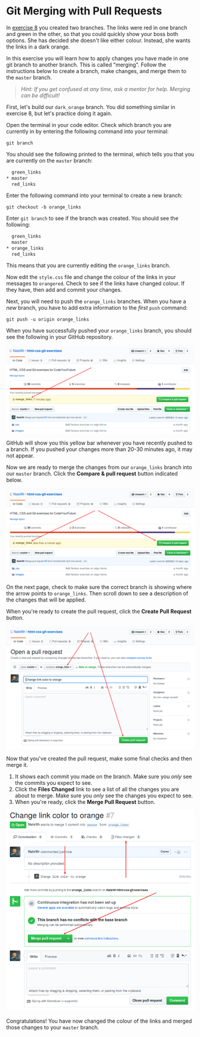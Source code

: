 # Git Merging with Pull Requests

In [exercise 8](/week-1/8-git-branch) you created two branches. The links were red in one branch and green in the other, so that you could quickly show your boss both options. She has decided she doesn't like either colour. Instead, she wants the links in a dark orange.

In this exercise you will learn how to apply changes you have made in one git branch to another branch. This is called "merging". Follow the instructions below to create a branch, make changes, and merge them to the `master` branch.

> _Hint: If you get confused at any time, ask a mentor for help. Merging can be difficult!_

First, let's build our `dark_orange` branch. You did something similar in exercise 8, but let's practice doing it again.

Open the terminal in your code editor. Check which branch you are currently in by entering the following command into your terminal:

```
git branch
```

You should see the following printed to the terminal, which tells you that you are currently on the `master` branch:

```
  green_links
* master
  red_links
```

Enter the following command into your terminal to create a new branch:

```
git checkout -b orange_links
```

Enter `git branch` to see if the branch was created. You should see the following:

```
  green_links
  master
* orange_links
  red_links
```

This means that you are currently editing the `orange_links` branch.

Now edit the `style.css` file and change the colour of the links in your messages to `orangered`. Check to see if the links have changed colour. If they have, then add and commit your changes.

Next, you will need to push the `orange_links` branches. When you have a _new_ branch, you have to add extra information to the _first_ `push` command:

```
git push -u origin orange_links
```

When you have successfully pushed your `orange_links` branch, you should see the following in your GitHub repository.

![Screenshot of the new branch pull request prompt in GitHub](/images/16/pull-request-0.png)

GitHub will show you this yellow bar whenever you have recently pushed to a branch. If you pushed your changes more than 20-30 minutes ago, it may not appear.

Now we are ready to merge the changes from our `orange_links` branch into our `master` branch. Click the **Compare & pull request** button indicated below.

![Screenshot of the new branch pull request prompt in GitHub with the pull request button indicated](/images/16/pull-request-1.png)

On the next page, check to make sure the correct branch is showing where the arrow points to `orange_links`. Then scroll down to see a description of the changes that will be applied.

When you're ready to create the pull request, click the **Create Pull Request** button.

![Screenshot of the new pull request screen in GitHub](/images/16/pull-request-2.png)

Now that you've created the pull request, make some final checks and then merge it.

1. It shows each commit you made on the branch. Make sure you _only_ see the commits you expect to see.
2. Click the **Files Changed** link to see a list of all the changes you are about to merge. Make sure you _only_ see the changes you expect to see.
3. When you're ready, click the **Merge Pull Request** button.

![Screenshot of the open pull request screen in GitHub](/images/16/pull-request-3.png)

Congratulations! You have now changed the colour of the links and merged those changes to your `master` branch.
